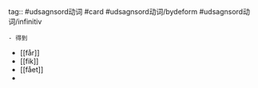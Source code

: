 tag:: #udsagnsord动词 #card #udsagnsord动词/bydeform #udsagnsord动词/infinitiv

	- 得到
- [[får]]
- [[fik]]
- [[fået]]
-